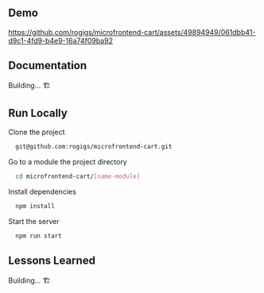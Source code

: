 
## Demo

https://github.com/rogigs/microfrontend-cart/assets/49894949/061dbb41-d9c1-4fd9-b4e9-16a74f09ba92

## Documentation

Building... 🏗️

## Run Locally

Clone the project

```bash
  git@github.com:rogigs/microfrontend-cart.git
```

Go to a module the project directory

```bash
  cd microfrontend-cart/[name-module]
```

Install dependencies

```bash
  npm install
```

Start the server

```bash
  npm run start
```

## Lessons Learned

Building... 🏗️


